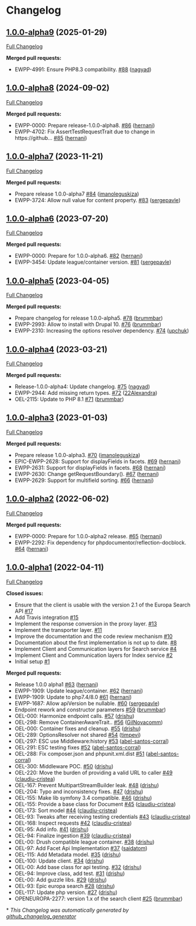 # Changelog

## [1.0.0-alpha9](https://github.com/openeuropa/europa-search-client/tree/1.0.0-alpha9) (2025-01-29)

[Full Changelog](https://github.com/openeuropa/europa-search-client/compare/1.0.0-alpha8...1.0.0-alpha9)

**Merged pull requests:**

- EWPP-4991: Ensure PHP8.3 compatibility. [\#88](https://github.com/openeuropa/europa-search-client/pull/88) ([nagyad](https://github.com/nagyad))

## [1.0.0-alpha8](https://github.com/openeuropa/europa-search-client/tree/1.0.0-alpha8) (2024-09-02)

[Full Changelog](https://github.com/openeuropa/europa-search-client/compare/1.0.0-alpha7...1.0.0-alpha8)

**Merged pull requests:**

- EWPP-0000: Prepare release-1.0.0-alpha8. [\#86](https://github.com/openeuropa/europa-search-client/pull/86) ([hernani](https://github.com/hernani))
- EWPP-4702: Fix AssertTestRequestTrait due to change in https://github… [\#85](https://github.com/openeuropa/europa-search-client/pull/85) ([hernani](https://github.com/hernani))

## [1.0.0-alpha7](https://github.com/openeuropa/europa-search-client/tree/1.0.0-alpha7) (2023-11-21)

[Full Changelog](https://github.com/openeuropa/europa-search-client/compare/1.0.0-alpha6...1.0.0-alpha7)

**Merged pull requests:**

- Prepare release 1.0.0-alpha7 [\#84](https://github.com/openeuropa/europa-search-client/pull/84) ([imanoleguskiza](https://github.com/imanoleguskiza))
- EWPP-3724: Allow null value for content property. [\#83](https://github.com/openeuropa/europa-search-client/pull/83) ([sergepavle](https://github.com/sergepavle))

## [1.0.0-alpha6](https://github.com/openeuropa/europa-search-client/tree/1.0.0-alpha6) (2023-07-20)

[Full Changelog](https://github.com/openeuropa/europa-search-client/compare/1.0.0-alpha5...1.0.0-alpha6)

**Merged pull requests:**

- EWPP-0000: Prepare for 1.0.0-alpha6. [\#82](https://github.com/openeuropa/europa-search-client/pull/82) ([hernani](https://github.com/hernani))
- EWPP-3454: Update league/container version. [\#81](https://github.com/openeuropa/europa-search-client/pull/81) ([sergepavle](https://github.com/sergepavle))

## [1.0.0-alpha5](https://github.com/openeuropa/europa-search-client/tree/1.0.0-alpha5) (2023-04-05)

[Full Changelog](https://github.com/openeuropa/europa-search-client/compare/1.0.0-alpha4...1.0.0-alpha5)

**Merged pull requests:**

- Prepare changelog for release 1.0.0-alpha5. [\#78](https://github.com/openeuropa/europa-search-client/pull/78) ([brummbar](https://github.com/brummbar))
- EWPP-2993: Allow to install with Drupal 10. [\#76](https://github.com/openeuropa/europa-search-client/pull/76) ([brummbar](https://github.com/brummbar))
- EWPP-2310: Increasing the options resolver dependency. [\#74](https://github.com/openeuropa/europa-search-client/pull/74) ([upchuk](https://github.com/upchuk))

## [1.0.0-alpha4](https://github.com/openeuropa/europa-search-client/tree/1.0.0-alpha4) (2023-03-21)

[Full Changelog](https://github.com/openeuropa/europa-search-client/compare/1.0.0-alpha3...1.0.0-alpha4)

**Merged pull requests:**

- Release-1.0.0-alpha4: Update changelog. [\#75](https://github.com/openeuropa/europa-search-client/pull/75) ([nagyad](https://github.com/nagyad))
- EWPP-2944: Add missing return types. [\#72](https://github.com/openeuropa/europa-search-client/pull/72) ([22Alexandra](https://github.com/22Alexandra))
- OEL-2115: Update to PHP 8.1 [\#71](https://github.com/openeuropa/europa-search-client/pull/71) ([brummbar](https://github.com/brummbar))

## [1.0.0-alpha3](https://github.com/openeuropa/europa-search-client/tree/1.0.0-alpha3) (2023-01-03)

[Full Changelog](https://github.com/openeuropa/europa-search-client/compare/1.0.0-alpha2...1.0.0-alpha3)

**Merged pull requests:**

- Prepare release 1.0.0-alpha3. [\#70](https://github.com/openeuropa/europa-search-client/pull/70) ([imanoleguskiza](https://github.com/imanoleguskiza))
- EPIC-EWPP-2628: Support for displayFields in facets. [\#69](https://github.com/openeuropa/europa-search-client/pull/69) ([hernani](https://github.com/hernani))
- EWPP-2631: Support for displayFields in facets. [\#68](https://github.com/openeuropa/europa-search-client/pull/68) ([hernani](https://github.com/hernani))
- EWPP-2630: Change getRequestBoundary\(\). [\#67](https://github.com/openeuropa/europa-search-client/pull/67) ([hernani](https://github.com/hernani))
- EWPP-2629: Support for multifield sorting. [\#66](https://github.com/openeuropa/europa-search-client/pull/66) ([hernani](https://github.com/hernani))

## [1.0.0-alpha2](https://github.com/openeuropa/europa-search-client/tree/1.0.0-alpha2) (2022-06-02)

[Full Changelog](https://github.com/openeuropa/europa-search-client/compare/1.0.0-alpha1...1.0.0-alpha2)

**Merged pull requests:**

- EWPP-0000: Prepare for 1.0.0-alpha2 release. [\#65](https://github.com/openeuropa/europa-search-client/pull/65) ([hernani](https://github.com/hernani))
- EWPP-2292: Fix dependency for phpdocumentor/reflection-docblock. [\#64](https://github.com/openeuropa/europa-search-client/pull/64) ([hernani](https://github.com/hernani))

## [1.0.0-alpha1](https://github.com/openeuropa/europa-search-client/tree/1.0.0-alpha1) (2022-04-11)

[Full Changelog](https://github.com/openeuropa/europa-search-client/compare/c807391230fe4b1516ca5c1dcf8e92cb72135be8...1.0.0-alpha1)

**Closed issues:**

- Ensure that the client is usable with the version 2.1 of the Europa Search API [\#17](https://github.com/openeuropa/europa-search-client/issues/17)
- Add Travis integration [\#15](https://github.com/openeuropa/europa-search-client/issues/15)
- Implement the response conversion in the proxy layer. [\#13](https://github.com/openeuropa/europa-search-client/issues/13)
- Implement the transporter layer. [\#11](https://github.com/openeuropa/europa-search-client/issues/11)
- Improve the documentation and the code review mechanism [\#10](https://github.com/openeuropa/europa-search-client/issues/10)
- Documentation about the first implementation is not up to date. [\#8](https://github.com/openeuropa/europa-search-client/issues/8)
- Implement Client and Communication layers for Search service [\#4](https://github.com/openeuropa/europa-search-client/issues/4)
- Implement Client and Communication layers for Index service [\#2](https://github.com/openeuropa/europa-search-client/issues/2)
- Initial setup [\#1](https://github.com/openeuropa/europa-search-client/issues/1)

**Merged pull requests:**

- Release 1.0.0 alpha1 [\#63](https://github.com/openeuropa/europa-search-client/pull/63) ([hernani](https://github.com/hernani))
- EWPP-1909: Update league/container. [\#62](https://github.com/openeuropa/europa-search-client/pull/62) ([hernani](https://github.com/hernani))
- EWPP-1909: Update to php7.4/8.0 [\#61](https://github.com/openeuropa/europa-search-client/pull/61) ([hernani](https://github.com/hernani))
- EWPP-1687: Allow apiVersion be nullable. [\#60](https://github.com/openeuropa/europa-search-client/pull/60) ([sergepavle](https://github.com/sergepavle))
- Endpoint rework and constructor parameters [\#59](https://github.com/openeuropa/europa-search-client/pull/59) ([brummbar](https://github.com/brummbar))
- OEL-000: Harmonize endpoint calls. [\#57](https://github.com/openeuropa/europa-search-client/pull/57) ([drishu](https://github.com/drishu))
- OEL-298: Remove ContainerAwareTrait.. [\#56](https://github.com/openeuropa/europa-search-client/pull/56) ([GilNovacomm](https://github.com/GilNovacomm))
- OEL-000: Container fixes and cleanup. [\#55](https://github.com/openeuropa/europa-search-client/pull/55) ([drishu](https://github.com/drishu))
- OEL-289: OptionsResolver not shared [\#54](https://github.com/openeuropa/europa-search-client/pull/54) ([timpevi](https://github.com/timpevi))
- OEL-297: ESC use Middleware:history [\#53](https://github.com/openeuropa/europa-search-client/pull/53) ([abel-santos-corral](https://github.com/abel-santos-corral))
- OEL-291: ESC testing fixes [\#52](https://github.com/openeuropa/europa-search-client/pull/52) ([abel-santos-corral](https://github.com/abel-santos-corral))
- OEL-288: Fix composer.json and phpunit.xml.dist [\#51](https://github.com/openeuropa/europa-search-client/pull/51) ([abel-santos-corral](https://github.com/abel-santos-corral))
- OEL-300: Middleware POC. [\#50](https://github.com/openeuropa/europa-search-client/pull/50) ([drishu](https://github.com/drishu))
- OEL-220: Move the burden of providing a valid URL to caller [\#49](https://github.com/openeuropa/europa-search-client/pull/49) ([claudiu-cristea](https://github.com/claudiu-cristea))
- OEL-167: Prevent MultipartStreamBuilder leak. [\#48](https://github.com/openeuropa/europa-search-client/pull/48) ([drishu](https://github.com/drishu))
- OEL-204: Typo and inconsistency fixes. [\#47](https://github.com/openeuropa/europa-search-client/pull/47) ([drishu](https://github.com/drishu))
- OEL-155: Make lib symfony 3.4 compatible. [\#46](https://github.com/openeuropa/europa-search-client/pull/46) ([drishu](https://github.com/drishu))
- OEL-155: Provide a base class for Document [\#45](https://github.com/openeuropa/europa-search-client/pull/45) ([claudiu-cristea](https://github.com/claudiu-cristea))
- OEL-173: Sort model [\#44](https://github.com/openeuropa/europa-search-client/pull/44) ([claudiu-cristea](https://github.com/claudiu-cristea))
- OEL-93: Tweaks after receiving testing credentials [\#43](https://github.com/openeuropa/europa-search-client/pull/43) ([claudiu-cristea](https://github.com/claudiu-cristea))
- OEL-168: Inspect requests [\#42](https://github.com/openeuropa/europa-search-client/pull/42) ([claudiu-cristea](https://github.com/claudiu-cristea))
- OEL-95: Add info. [\#41](https://github.com/openeuropa/europa-search-client/pull/41) ([drishu](https://github.com/drishu))
- OEL-94: Finalize ingestion [\#39](https://github.com/openeuropa/europa-search-client/pull/39) ([claudiu-cristea](https://github.com/claudiu-cristea))
- OEL-00: Drush compatible league container. [\#38](https://github.com/openeuropa/europa-search-client/pull/38) ([drishu](https://github.com/drishu))
- OEL-97: Add Facet Api Implementation [\#37](https://github.com/openeuropa/europa-search-client/pull/37) ([saidatom](https://github.com/saidatom))
- OEL-115: Add Metadata model. [\#35](https://github.com/openeuropa/europa-search-client/pull/35) ([drishu](https://github.com/drishu))
- OEL-100: Update client. [\#34](https://github.com/openeuropa/europa-search-client/pull/34) ([drishu](https://github.com/drishu))
- OEL-00: Add base class for api testing. [\#32](https://github.com/openeuropa/europa-search-client/pull/32) ([drishu](https://github.com/drishu))
- OEL-94: Improve class, add test. [\#31](https://github.com/openeuropa/europa-search-client/pull/31) ([drishu](https://github.com/drishu))
- OEL-00: Add guzzle libs. [\#29](https://github.com/openeuropa/europa-search-client/pull/29) ([drishu](https://github.com/drishu))
- OEL-93: Epic europa search [\#28](https://github.com/openeuropa/europa-search-client/pull/28) ([drishu](https://github.com/drishu))
- OEL-117: Update php version. [\#27](https://github.com/openeuropa/europa-search-client/pull/27) ([drishu](https://github.com/drishu))
- OPENEUROPA-2277: version 1.x of the search client [\#25](https://github.com/openeuropa/europa-search-client/pull/25) ([brummbar](https://github.com/brummbar))



\* *This Changelog was automatically generated by [github_changelog_generator](https://github.com/github-changelog-generator/github-changelog-generator)*
